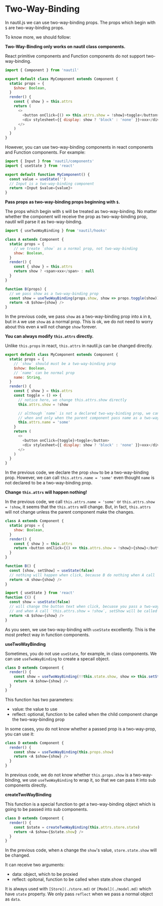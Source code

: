 # Two-Way-Binding

In nautil.js we can use two-way-binding props. The props which begin with `$` are two-way-binding props.

To know more, we should follow:

**Two-Way-Binding only works on nautil class components.**

React primitive components and Function components do not support two-way-binding.

```js
import { Component } from 'nautil'

export default class MyComponent extends Component {
  static props = {
    $show: Boolean,
  }
  render() {
    const { show } = this.attrs
    return (
      <>
        <button onClick={() => this.attrs.show = !show}>toggle</button>
        <div stylesheet={{ display: show ? 'block' : 'none' }}>xxx</div>
      </>
    )
  }
}
```

However, you can use two-way-binding components in react components and Function components. For example:

```js
import { Input } from 'nautil/components'
import { useState } from 'react'

export default function MyComponent() {
  const value = useState('')
  // Input is a two-way-binding component
  return <Input $value={value}>
}
```

**Pass props as two-way-binding props beginning with `$`.**

The props which begin with `$` will be treated as two-way-binding.
No matter whether the component will receive the prop as two-way-binding prop, nautil will parse it as two-way-binding.

```js
import { useTwoWayBinding } from 'nautil/hooks'

class A extends Component {
  static props = {
    // we treate `show` as a normal prop, not two-way-binding
    show: Boolean,
  }
  render() {
    const { show } = this.attrs
    return show ? <span>xxx</span> : null
  }
}

function B(props) {
  // we pass show as a two-way-binding prop
  const show = useTwoWayBinding(props.show, show => props.toggle(show))
  return <A $show={show} />
}
```

In the previous code, we pass `show` as a two-way-binding prop into `A` in `B`, but in `A` we use `show` as a normal prop.
This is ok, we do not need to worry about this even `A` will not change `show` forever.

**You can always modify `this.attrs` directly.**

Unlike `this.props` in react, `this.attrs` in nautil.js can be changed directly.

```js
export default class MyComponent extends Component {
  static props = {
    // `show` should must be a two-way-binding prop
    $show: Boolean,
    // `name` can be normal prop
    name: String,
  }
  render() {
    const { show } = this.attrs
    const toggle = () => {
      // notice here, we change this.attrs.show directly
      this.attrs.show = !show

      // although `name` is not a declared two-way-binding prop, we can change this.attrs.name directly too
      // when and only when the parent component pass name as a two-way-binding prop, this will work
      this.attrs.name = 'some'
    }
    return (
      <>
        <button onClick={toggle}>toggle</button>
        <div stylesheet={{ display: show ? 'block' : 'none' }}>xxx</div>
      </>
    )
  }
}
```

In the previous code, we declare the prop `show` to be a two-way-binding prop. However, we can call `this.attrs.name = 'some'` even thought `name` is not declared to be a two-way-binding prop.

**Change `this.attrs` will happen nothing!**

In the previous code, we call `this.attrs.name = 'some'` or `this.attrs.show = !show`, it seems that the `this.attrs` will change. But, in fact, `this.attrs` will not change unless the parent component make the changes.

```js
class A extends Component {
  static props = {
    show: Boolean,
  }
  render() {
    const { show } = this.attrs
    return <button onClick={() => this.attrs.show = !show}>{show}</button>
  }
}
```

```js
function B() {
  const [show, setShow] = useState(false)
  // nothing will happen when click, because B do nothing when A call `this.attrs.show = !show`
  return <A show={show} />
}
```

```js
import { useState } from 'react'
function C() {
  const show = useState(false)
  // will change the button text when click, becuase you pass a two-way-binding,
  // and when A call `this.attrs.show = !show`, setShow will be called to update show's value
  return <A $show={show} />
}
```

As you seen, we use two-way-binding with `useState` excellently. This is the most prefect way in function components.

**useTwoWayBinding**

Sometimes, you do not use `useState`, for example, in class components. We can use `useTwoWayBinding` to create a specail object.

```js
class D extends Component {
  render() {
    const show = useTwoWayBinding(!!this.state.show, show => this.setState({ show }))
    return <A $show={show} />
  }
}
```

This function has two parameters:

- value: the value to use
- reflect: optional, function to be called when the child component change the two-way-binding prop

In some cases, you do not know whether a passed prop is a two-way-prop, you can use it:

```js
class D extends Component {
  render() {
    const show = useTwoWayBinding(this.props.show)
    return <A $show={show} />
  }
}
```

In previous code, we do not know whether `this.props.show` is a two-way-binding, we use `useTwoWayBinding` to wrap it, so that we can pass it into sub components directly.

**createTwoWayBinding**

This function is a special function to get a two-way-binding object which is going to be passed into sub components.

```js
class D extends Component {
  render() {
    const $state = createTwoWayBinding(this.attrs.store.state)
    return <A $show={$state.show} />
  }
}
```

In the previous code, when `A` change the `show`'s value, `store.state.show` will be changed.

It can receive two arguments:

- data: object, which to be proxied
- reflect: opitonal, function to be called when state.show changed

It is always used with `[Store](./store.md)` or `[Model](./model.md)` which have `state` property.
We only pass `reflect` when we pass a normal object as `data`.
